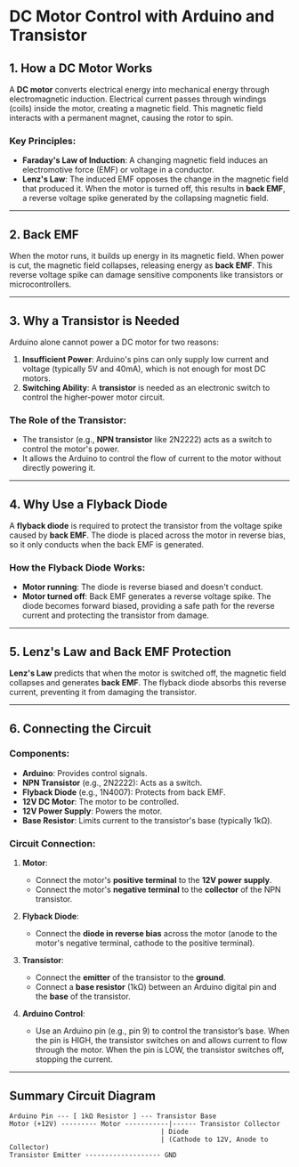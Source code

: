 # DC Motor Control with Arduino and Transistor

## 1. How a DC Motor Works

A **DC motor** converts electrical energy into mechanical energy through electromagnetic induction. Electrical current passes through windings (coils) inside the motor, creating a magnetic field. This magnetic field interacts with a permanent magnet, causing the rotor to spin.

### Key Principles:
- **Faraday's Law of Induction**: A changing magnetic field induces an electromotive force (EMF) or voltage in a conductor.
- **Lenz's Law**: The induced EMF opposes the change in the magnetic field that produced it. When the motor is turned off, this results in **back EMF**, a reverse voltage spike generated by the collapsing magnetic field.

---

## 2. Back EMF

When the motor runs, it builds up energy in its magnetic field. When power is cut, the magnetic field collapses, releasing energy as **back EMF**. This reverse voltage spike can damage sensitive components like transistors or microcontrollers.

---

## 3. Why a Transistor is Needed

Arduino alone cannot power a DC motor for two reasons:
1. **Insufficient Power**: Arduino's pins can only supply low current and voltage (typically 5V and 40mA), which is not enough for most DC motors.
2. **Switching Ability**: A **transistor** is needed as an electronic switch to control the higher-power motor circuit.

### The Role of the Transistor:
- The transistor (e.g., **NPN transistor** like 2N2222) acts as a switch to control the motor's power. 
- It allows the Arduino to control the flow of current to the motor without directly powering it.

---

## 4. Why Use a Flyback Diode

A **flyback diode** is required to protect the transistor from the voltage spike caused by **back EMF**. The diode is placed across the motor in reverse bias, so it only conducts when the back EMF is generated.

### How the Flyback Diode Works:
- **Motor running**: The diode is reverse biased and doesn't conduct.
- **Motor turned off**: Back EMF generates a reverse voltage spike. The diode becomes forward biased, providing a safe path for the reverse current and protecting the transistor from damage.

---

## 5. Lenz's Law and Back EMF Protection

**Lenz's Law** predicts that when the motor is switched off, the magnetic field collapses and generates **back EMF**. The flyback diode absorbs this reverse current, preventing it from damaging the transistor.

---

## 6. Connecting the Circuit

### Components:
- **Arduino**: Provides control signals.
- **NPN Transistor** (e.g., 2N2222): Acts as a switch.
- **Flyback Diode** (e.g., 1N4007): Protects from back EMF.
- **12V DC Motor**: The motor to be controlled.
- **12V Power Supply**: Powers the motor.
- **Base Resistor**: Limits current to the transistor's base (typically 1kΩ).

### Circuit Connection:

1. **Motor**:
   - Connect the motor's **positive terminal** to the **12V power supply**.
   - Connect the motor's **negative terminal** to the **collector** of the NPN transistor.

2. **Flyback Diode**:
   - Connect the **diode in reverse bias** across the motor (anode to the motor's negative terminal, cathode to the positive terminal).

3. **Transistor**:
   - Connect the **emitter** of the transistor to the **ground**.
   - Connect a **base resistor** (1kΩ) between an Arduino digital pin and the **base** of the transistor.

4. **Arduino Control**:
   - Use an Arduino pin (e.g., pin 9) to control the transistor’s base. When the pin is HIGH, the transistor switches on and allows current to flow through the motor. When the pin is LOW, the transistor switches off, stopping the current.

---

## Summary Circuit Diagram

```plaintext
Arduino Pin --- [ 1kΩ Resistor ] --- Transistor Base
Motor (+12V) --------- Motor -----------|------ Transistor Collector
                                      | Diode 
                                      | (Cathode to 12V, Anode to Collector)
Transistor Emitter ------------------- GND
